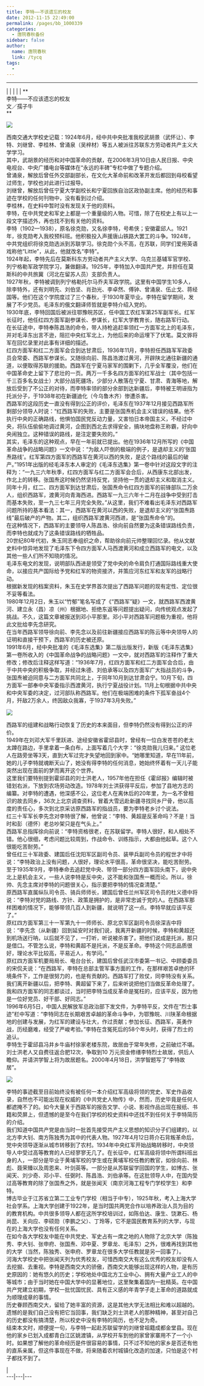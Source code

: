 ```yaml
---
title: 李特——不该遗忘的校友
date: 2012-11-15 22:49:00
permalink: /pages/bb_1000339
categories: 
  - 唐院春秋备份
sidebar: false
author: 
  name: 唐院春秋
  link: /tycq
tags: 
  - 
---
```


* * *

  
|  |  |  |  |  **  
李特——不应该遗忘的校友  
文／孺子牛  
**  

![](http://img5.ph.126.net/TaGsbxmdZ9MxuQi3-nqzJg==/6597630517586698125.jpg)

西南交通大学校史记载：1924年6月，经中共中央批准我校武胡景（武怀让）、李特、刘继曾、李桂林、曾涌泉（吴梓材）等五人被派往苏联东方劳动者共产主义大学学习。  
其中，武胡景的经历和对中国革命的贡献，在2006年3月10日由人民日报、中央电视台、中央广播电台等媒体在“永远的丰碑”专栏中做了专题介绍。  
曾涌泉，解放后曾任外交部副部长，在文化大革命前和改革开发后都回到母校看望过师生，学校也对此进行过报导。  
刘继曾，解放后曾任宁夏大学副校长和宁夏回族自治区政协副主席。他的经历和事迹在学校的任何刊物中，没有看到过介绍。  
李桂林，在史料中暂时没有发现关于他的资料。  
李特，在中共党史和军史上都是一个重量级的人物。可惜，除了在校史上有以上一段文字描述外，再也找不到有关他的资料。  
李特（1902—1938），原名徐克勋，又名徐李特，号希侠；安徽霍邱人。1921年，徐克勋考入我校预科班。他积极投入声援唐山铁路大罢工的斗争。1924年，中共党组织将徐克勋选派到苏联学习。徐克勋个头不高，在苏联，同学们爱用英语戏称他“Little”，从此，他就改名“李特”。  
1924年起，李特先后在莫斯科东方劳动者共产主义大学、乌克兰基辅军官学校、列宁格勒军政学院学习，兼做翻译。1925年，李特加入中国共产党，并担任在莫斯科的中共旅冀（河北在留苏人员）支部负责人。  
1927年秋，李特被调到列宁格勒托尔马乔夫军政学院。这里有中国学生10多人，除李特外，还有刘明先、刘伯坚、肖劲光、李卓然、傅钟、曾涌泉、伍止戈、蒋经国等。他们在这个学院度过了三个春秋，于1930年夏毕业。李特在留学期间，发展了不少党员。毛泽东的俄文翻译师哲就是李特介绍入党的。  
1930年底，李特回国后被派往鄂豫皖苏区，任中国工农红军第25军副军长。红军长征时，他任红四方面军副参谋长、参谋长，红军大学教育长，随右路军行动。  
在长征途中，李特奉陈昌浩的命令，带人持枪追赶率领红一方面军北上的毛泽东，并对毛泽东出言不逊，阻拦中央红军北上，为他后来的命运埋下了伏笔。莫文骅将军在回忆录里对此事有详细的描述。  
红四方面军和红二方面军会合到达甘肃后，1936年11月，李特担任西路军军政委员会常委、西路军参谋长。又随徐向前、陈昌浩渡过黄河，开辟陕北通往新疆的通道，以便取得苏联的援助。西路军在宁夏马家军的围剿下，几乎全军覆没，他们在中国革命史上留下了悲壮的一页。两万一千多名四方面军的红军战士（其中包括一千三百多名女战士）大部分战死疆场，少部分人散落在宁夏、甘肃、青海等地，解放后受到了不公正的对待，而李特率领的部分余部到达新疆后，李特被王明诬指为托派分子，于1938年初在新疆迪化（今乌鲁木齐）惨遭杀害。  
西路军的这段历史一直没有得到公正的评价，毛泽东在1937年12月接见西路军所剩部分领导人时说：“红西路军的失败，主要是张国焘机会主义错误的结果。他不执行中央的正确路线，他惧怕国民党反动力量，又害怕日本帝国主义，不经过中央，将队伍偷偷地调过黄河，企图到西北去求得安全，搞块地盘称王称霸，好向中央闹独立。这种错误的路线，是注定要失败的。”  
其实，毛泽东的这种观点，早在一年前就已提出。他在1936年12月所写的《中国革命战争的战略问题》一文中说：“为敌人吓倒的极端的例子，是退却主义的‘张国焘路线'。红军第四方面军的西路军在黄河以西的失败，是这个路线的最后的破产。”1951年出版的经毛泽东本人审定的《毛泽东选集》第一卷中针对这段文字的注释为：“一九三六年秋季，红四方面军与红二方面军会合后，从西康东北部出发，作北上的转移。张国焘这时候仍然坚持反党，坚持他一贯的退却主义和取消主义。同年十月，红二、四方面军到达甘肃后，张国焘命令红四方面军的前锋部队二万余人，组织西路军，渡黄河向青海西进。西路军一九三六年十二月在战争中受到打击而基本失败，至一九三七年三月完全失败。”从这里，我们不难看出毛泽东对西路军问题所持的基本看法：其一，西路军在黄河以西的失败，是退却主义的“张国焘路线”最后破产的产物。其二，组织西路军渡黄河西进，是“张国焘命令”的。  
在这种情况下，西路军的主要领导人陈昌浩、徐向前自然要为这条错误路线负责，而李特也就成为了这条错误路线的牺牲品。  
20世纪80年代初，朱玉同志奉组织之命，帮助徐向前元帅整理回忆录。他从文献史料中惊异地发现了毛泽东下令四方面军人马西渡黄河和成立西路军的电文，以及其他一些人们所不知晓的情况。  
毛泽东电文的发现，说明部队西进是领受了党中央的命令肩负打通国际路线重大使命，以接应共产国际给予党和红军的物资接济，并策应河东红军和友军的战略行动。  
根据新发现的档案资料，朱玉在史学界首次提出了西路军问题的现有定性、定位很不妥等看法。  
1980年12月2日，朱玉以“竹郁”笔名写成了《“西路军”疑》一文，就西路军西渡黄河、建立永（昌）凉（州）根据地、拒绝东返等问题提出疑问，向传统观点发起了挑战。不久，这篇文章被报送到邓小平那里。邓小平对西路军问题极为重视，他将此文批给李先念研究。  
在当年西路军领导徐向前、李先念以及前往新疆接应西路军的陈云等中央领导人的证明和直接干预下，西路军的历史被还原。  
1991年6月，经中央批准的《毛泽东选集》第二版出版发行，新版《毛泽东选集》第一卷所收入的《中国革命战争的战略问题》一文中，就对西路军的注释作了重大修改；修改后注释这样写道：“1936年7月，红四方面军和红二方面军会合后，由于中共中央的积极争取，并经过朱德、刘伯承等以及四方面军广大指战员的斗争，张国焘被迫同意与二方面军共同北上，于同年10月到达甘肃会宁。10月下旬，四方面军一部奉中央军委指示西渡黄河，执行宁夏战役计划。11月上旬根据中共中央和中央军委的决定，过河部队称西路军。他们在极端困难的条件下孤军奋战4个月，歼敌2万余人，终因敌众我寡，于1937年3月失败。”

![](/pic/img4.ph.126.net_DR0KDfFXDLlnobguronzKQ==_6597858116493646334.jpg)

  
西路军的组建和战略行动恢复了历史的本来面目，但李特仍然没有得到公正的评价。  
1949年在刘邓大军千里跃进、途经安徽省霍邱县时，曾经有一位白发苍苍的老太太蹲在路边，手里拿着一条白布，上面写着几个大字：“徐克勋我儿归来。”
这位老人在路旁坐等3天，直到大军过完才失望地回到家中。“她哪里知道，早在11年前，她的儿子李特就魂断天山了，她没有得李特的任何消息，她始终怀着有一天儿子能突然出现在面前的梦而离开这个世界。  
这里我们要特别提到霍邱县的刘士洪老人，1957年他在担任《霍邱报》编辑时被错划右派，下放到农场劳动改造。1978年刘士洪获得平反后，参加了县地方志的编纂。对李特的遭遇，他深感不公，这位老人在离休后的20年里，为一名不曾相识的故去同乡，36次上北京调查资料，冒着大雪远赴新疆寻找同乡尸骨，他以高度的责任心，多次到北京采访原西路军的指战员，要为李特老乡讨个说法。  
红三十军军长李先念对李特很了解，他曾说：“李特、黄超是反革命吗？不是！当时和彭（德怀）老总吵架只是在气头上。”  
西路军总指挥徐向前说：“李特资格很老，在苏联留学。李特人很好，和人相处不错。他心很细，考虑问题比较周到，作战命令、训练指示，大都由他起草。这个人很能吃苦耐劳。”  
曾任红三十军政委、建国后任沈阳军区副司令员、装甲兵副司令员的程世才中将说：“李特政治上没有问题，人很好，理论水平很高，革命很坚决，能吃苦耐劳。至于1935年9月，李特奉命去追赶党中央、带领一部分四方面军回头南下，说中央北上是机会主义，一些人说李特是反中央，这不能和张国焘一概而论。所以，徐帅、先念主席对李特的问题很关心，指示要把李特的情况查清楚。”  
原西路军直属纵队司令员、骑兵师师长，建国后曾任兰州军区司令员的杜义德中将说：“李特对党的路线、方针、政策是拥护的，是非常忠诚于党的人。在西路军那样困难的情况下，能够带领几百人到新疆，就说明了这一点。李特早就应该平反了。”  
原红四方面军第三十一军第九十一师师长、原北京军区副司令员徐深吉中将说：“李先念（从新疆）回到延安时对我们说，我离开新疆的时候，李特和黄超还到机场送行呐，以后就不见了，一打听，听说被杀害了。把他们说成是托派，那只是借口。不管怎么说，李特和黄超不是托派，不是反革命。李特这个同志品质很好，理论水平比较高，平易近人，有学问。”  
原红四方面军机要局局长、电台台长，建国后曾任武汉市委第一书记、中顾委委员的宋侃夫说：“在西路军，李特在总部主管军事方面的工作，在那样艰苦卓绝的环境条件下，工作是很努力的，也是有贡献的。西路军打了败仗，同李特没有关系。我们离开新疆以后，把李特、黄超留下来了，后来听说把他们当做反革命处理了。我和四方面军的同志都谈过，当时把李特当成反革命是冤枉的，应该平反，因为他是一位好党员、好干部、好同志。”  
1996年6月5日，中国人民解放军总政治部下发文件，为李特平反，文件在“烈士事迹”栏中写道：“李特同志在长期艰苦卓越的革命斗争中，为鄂豫皖、川陕革命根据地的创建与发展，为红军的建设与壮大，作过贡献；参加长征、西路军，英勇作战，历经磨难，经受了严峻考验。”李特在含冤死后的58个年头时，获得了烈士的追认。  
李特生于霍邱县冯井乡牛庙村徐家老楼东院，故居由于常年失修，之前破烂不堪。刘士洪老人又自费往返合肥12次，争取到10
万元资金修缮李特烈士故居，供后人瞻仰。并请洪学智上将为故居题名。2000年4月18日，洪学智题写了“李特故居”。

![](/pic/img4.ph.126.net_DfQLOMQqsNh8QeZI7p4GoQ==_6597850419912251934.jpg)

  
李特的事迹截至目前始终没有被任何一本介绍红军高级将领的党史、军史作品收录，自然也不可能出现在权威的《中共党史人物传》中，然而，历史毕竟是任何人都遮掩不了的。如今大量关于西路军的报告文学、小说、影视作品出现在报纸、书籍和荧屏上，但遗憾的是至今在我们学校的校史资料中还找不到任何关于李特简历的介绍。  
我们知道中国共产党是由当时一批首先接受共产主义思想的知识分子们组建的，以北方李大钊、南方陈独秀为其中的代表人物。1927年4月12日蒋介石背叛革命后，党中央领导逐渐从城市转移到了农村。1934年中央红军开始战略转移时，中央领导人中受过高等教育的人已经寥寥无几了。在长征中，红军高级将领中所谓科班出身的人，一部分是毕业于黄埔军校的学生或在黄埔军校任教的教官，如徐向前、林彪、聂荣臻以及周恩来、叶剑英等。一部分是从苏联留学回国的学生，如博古、张闻天、刘少奇、邓小平、任弼时、陈昌浩、刘伯承等。在这批领导人中，在国内受过高等教育的除了张国焘之外，就是张闻天（南京河海工程专门学校学生）和李特。  
博古毕业于江苏省立第二工业专门学校（相当于中专），1925年秋，考入上海大学社会学系。上海大学创建于1922年，是当时国共两党合作以培养政治人员为目的的教育机构。中共很多领导人都在这所学校培训过，如陈伯达、康生、饶漱石、杨尚昆、关向应、李硕勋（李鹏之父）、丁玲等，它不是国民教育系列的大学，与现在的上海大学也没有任何关系。  
在如今各大学校友中能在中共党史、军史占有一席之地的人物除了北京大学（陈独秀、李大钊、张申府、张国焘、邓中夏、罗章龙、毛泽东）之外，很难再找到其他的大学（当然，陈独秀、张申府、罗章龙在很多大学任教就是另一回事了）。  
河海大学校史中把张闻天列为优秀校友，可惜西南交大有这么优秀的校友却没有人去挖掘、去重视。李特是西南交大的骄傲，西南交大能够出现这样的人物，是有历史原因的：她有悠久的历史；学校地处中国北方工业中心、拥有大量产业工人的中等城市；由于当时她在中国大学中的显著地位，这里聚集着国内一批精英。在中国共产党建立初期，学校一批忧国忧民、具有正义感的年青学子走上革命的道路就成为顺理成章的事情。  
历史眷顾西南交大，留给了她丰富的资源，这是其他大学无法相比和难以超越的。遗憾的是我们自己没有把它当回事，我们缺乏刘士洪老人的那种精神，甚至对自己的历史都没有搞清楚，所以校史中没有李特的简历，也不足为奇。  
结束本文时，顺便提一句，与李特一起赴苏联留学的刘继曾祖籍成都金堂县。现在他的家乡已划入成都青白江区姚渡镇，从学校开车到他的家曾家寨用不了一个小时。如果想了解他的革命经历是件很容易的事情，只不过不知他的家乡是否还有他的直系亲属，但这件事现在不做，将来随着农村城镇化改造的加速，只怕是这个村子都找不到了。  
  
  
|  
---|---|---